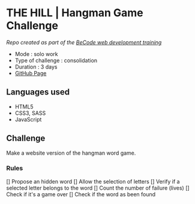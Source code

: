# THE HILL | Hangman Game Challenge

_Repo created as part of the [BeCode web development training](https://becode.org/fr/apprendre/developpeur-web-junior/)_

* Mode : solo work
* Type of challenge : consolidation
* Duration : 3 days
* [GitHub Page](https://eliseprts.github.io/hangman-game/)

## Languages used

* HTML5
* CSS3, SASS
* JavaScript

## Challenge

Make a website version of the hangman word game.

### Rules

[] Propose an hidden word
[] Allow the selection of letters
[] Verify if a selected letter belongs to the word
[] Count the number of failure (lives)
[] Check if it's a game over
[] Check if the word as been found
